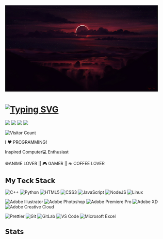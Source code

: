 
![](https://raw.githubusercontent.com/k1ng440/Wallpapers/master/wallpapers/027.jpg)


# [![Typing SVG](https://readme-typing-svg.demolab.com/?lines=I'M+GIRIRAJ%20KRISHNA%20SHARMA)](https://git.io/typing-svg)
[![](https://img.shields.io/badge/-Linkedin-%231DA1F2?style=flat-square&logo=linkedin&logoColor=ffffff)](https://www.linkedin.com/in/giriraj-krishna-sharma/)
[![](https://img.shields.io/badge/-Github-%23181717?style=flat-square&logo=github)](https://github.com/giriraj761)
[![](https://img.shields.io/badge/-Gmail-%23181717?style=flat-square&logo=gmail)](mailto:sharmagirirajk@gmail.com)
[![](https://img.shields.io/website?color=121212&style=flat-square&up_message=PORTFOLIO&url=http://girirajksharma.infinityfreeapp.com/?i=1)](http://girirajksharma.infinityfreeapp.com/?i=1)

![Visitor Count](https://profile-counter.glitch.me/giriraj761/count.svg)

I ❤️ PROGRAMMING!

Inspired Computer💻 Enthusiast

☢️ANIME LOVER ||    🎮 GAMER    || ☕️ COFFEE LOVER 

## 𝗠𝘆 𝗧𝗲𝗰𝗸 𝗦𝘁𝗮𝗰𝗸

![C++](https://img.shields.io/badge/c++-%2300599C.svg?style=for-the-badge&logo=c%2B%2B&logoColor=white)
![Python](https://img.shields.io/badge/python-3670A0?style=for-the-badge&logo=python&logoColor=ffdd54)
![HTML5](https://img.shields.io/badge/html5-%23E34F26.svg?style=for-the-badge&logo=html5&logoColor=white)
![CSS3](https://img.shields.io/badge/css3-%231572B6.svg?style=for-the-badge&logo=css3&logoColor=white)
![JavaScript](https://img.shields.io/badge/javascript-%23323330.svg?style=for-the-badge&logo=javascript&logoColor=%23F7DF1E)
![NodeJS](https://img.shields.io/badge/node.js-6DA55F?style=for-the-badge&logo=node.js&logoColor=white)
![Linux](https://img.shields.io/badge/Linux-FCC624?style=for-the-badge&logo=linux&logoColor=black)

![Adobe Illustrator](https://img.shields.io/badge/adobe%20illustrator-%23FF9A00.svg?style=for-the-badge&logo=adobe%20illustrator&logoColor=white)
![Adobe Photoshop](https://img.shields.io/badge/adobe%20photoshop-%2331A8FF.svg?style=for-the-badge&logo=adobe%20photoshop&logoColor=white)
![Adobe Premiere Pro](https://img.shields.io/badge/Adobe%20Premiere%20Pro-9999FF.svg?style=for-the-badge&logo=Adobe%20Premiere%20Pro&logoColor=white)
![Adobe XD](https://img.shields.io/badge/Adobe%20XD-470137?style=for-the-badge&logo=Adobe%20XD&logoColor=#FF61F6)
![Adobe Creative Cloud](https://img.shields.io/badge/Adobe%20Creative%20Cloud-DA1F26.svg?style=for-the-badge&logo=Adobe%20Creative%20Cloud&logoColor=white)

![Prettier](https://img.shields.io/badge/-Prettier-%23F7B93E?style=flat-square&logo=prettier&logoColor=ffffff)
![Git](https://img.shields.io/badge/-Git-%23F05032?style=flat-square&logo=git&logoColor=%23ffffff)
![GitLab](https://img.shields.io/badge/-GitLab-FCA121?style=flat-square&logo=gitlab)
![VS Code](https://img.shields.io/badge/-VSCode-%23007ACC?style=flat-square&logo=visual-studio-code)
![Microsoft Excel](https://img.shields.io/badge/Microsoft_Excel-217346?style=flat-square&logo=microsoft-excel&logoColor=white)



## 𝗦𝘁𝗮𝘁𝘀

